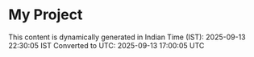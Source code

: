 # My Project

This content is dynamically generated in Indian Time (IST): 2025-09-13 22:30:05 IST
Converted to UTC: 2025-09-13 17:00:05 UTC
